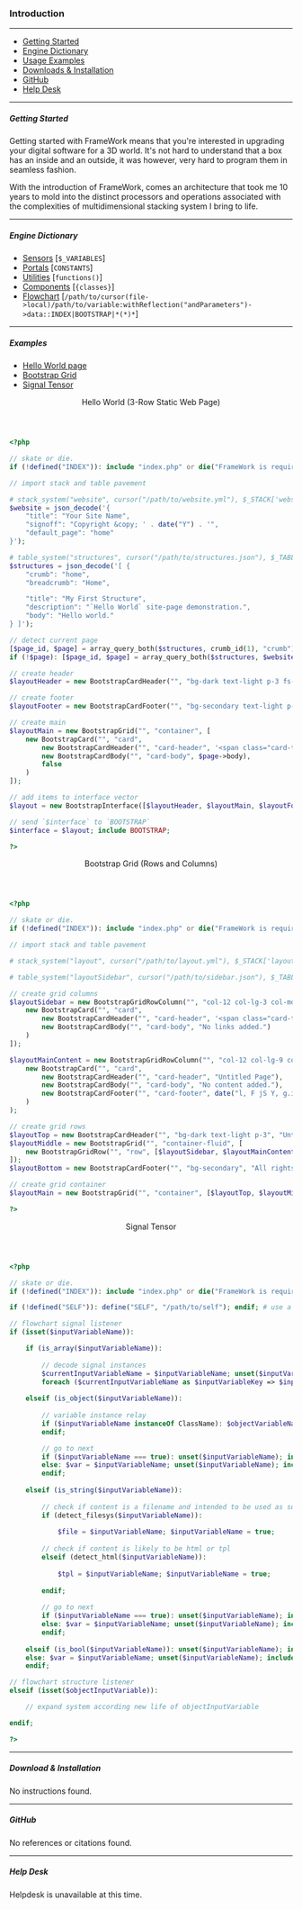 ### Introduction

---

- [Getting Started](#gettingStarted)
- [Engine Dictionary](#dictionary)
- [Usage Examples](#examples)
- [Downloads &amp; Installation](#downloads)
- [GitHub](#github)
- [Help Desk](#helpdesk)

---

<div id="gettingStarted">

##### Getting Started

Getting started with FrameWork means that you're interested in upgrading your digital software for a 3D world.
It's not hard to understand that a box has an inside and an outside, it was however, very hard to program them in seamless fashion.

With the introduction of FrameWork, comes an architecture that took me 10 years to mold into the distinct processors and operations associated
with the complexities of multidimensional stacking system I bring to life.

</div>

---

<div id="dictionary">

##### Engine Dictionary

- [Sensors](#dicSensors) [`$_VARIABLES`]
- [Portals](#dicPortals) [`CONSTANTS`]
- [Utilities](#dicUtilities) [`functions()`]
- [Components](#dicComponents) [`{classes}`]
- [Flowchart](#dicFlowchart) [`/path/to/cursor(file->local)/path/to/variable:withReflection("andParameters")->data::INDEX|BOOTSTRAP|*(*)*`]

</div>

---

<div id="examples">

##### Examples

- [Hello World page](#exHelloWorld)
- [Bootstrap Grid](#exGrid)
- [Signal Tensor](#exSignal)

<div id="exHelloWorld" class="card rounded-0 mt-3"><header class="card-header">Hello World (3-Row Static Web Page)</header><div class="card-body pb-0">

``` PHP
<?php

// skate or die.
if (!defined("INDEX")): include "index.php" or die("FrameWork is required here, but was not detected."); endif;

// import stack and table pavement

# stack_system("website", cursor("/path/to/website.yml"), $_STACK['website']);
$website = json_decode('{
    "title": "Your Site Name",
    "signoff": "Copyright &copy; ' . date("Y") . '",
    "default_page": "home"
}');

# table_system("structures", cursor("/path/to/structures.json"), $_TABLE['structures']);
$structures = json_decode('[ {
    "crumb": "home",
    "breadcrumb": "Home",

    "title": "My First Structure",
    "description": "`Hello World` site-page demonstration.",
    "body": "Hello world."
} ]');

// detect current page
[$page_id, $page] = array_query_both($structures, crumb_id(1), "crumb");
if (!$page): [$page_id, $page] = array_query_both($structures, $website->default_page, "crumb"); endif;

// create header
$layoutHeader = new BootstrapCardHeader("", "bg-dark text-light p-3 fs-3", $website->title);

// create footer
$layoutFooter = new BootstrapCardFooter("", "bg-secondary text-light p-3 text-center", $website->signoff);

// create main
$layoutMain = new BootstrapGrid("", "container", [
    new BootstrapCard("", "card",
        new BootstrapCardHeader("", "card-header", '<span class="card-title">' . $page->title . '</span>'),
        new BootstrapCardBody("", "card-body", $page->body),
        false
    )
]);

// add items to interface vector
$layout = new BootstrapInterface([$layoutHeader, $layoutMain, $layoutFooter]);

// send `$interface` to `BOOTSTRAP`
$interface = $layout; include BOOTSTRAP;

?>
```

</div></div>

<div id="exGrid" class="card rounded-0 mt-3"><header class="card-header">Bootstrap Grid (Rows and Columns)</header><div class="card-body pb-0">

``` PHP
<?php

// skate or die.
if (!defined("INDEX")): include "index.php" or die("FrameWork is required here, but was not detected."); endif;

// import stack and table pavement

# stack_system("layout", cursor("/path/to/layout.yml"), $_STACK['layout']);

# table_system("layoutSidebar", cursor("/path/to/sidebar.json"), $_TABLE['layoutSidebar']);

// create grid columns
$layoutSidebar = new BootstrapGridRowColumn("", "col-12 col-lg-3 col-md-4", [
    new BootstrapCard("", "card",
        new BootstrapCardHeader("", "card-header", '<span class="card-title">Main Menu</span>'),
        new BootstrapCardBody("", "card-body", "No links added.")
    )
]);

$layoutMainContent = new BootstrapGridRowColumn("", "col-12 col-lg-9 col-md-8", [
    new BootstrapCard("", "card",
        new BootstrapCardHeader("", "card-header", "Untitled Page"),
        new BootstrapCardBody("", "card-body", "No content added."),
        new BootstrapCardFooter("", "card-footer", date("l, F jS Y, g.i a"))
    )
);

// create grid rows
$layoutTop = new BootstrapCardHeader("", "bg-dark text-light p-3", "Untitled Website");
$layoutMiddle = new BootstrapGrid("", "container-fluid", [
    new BootstrapGridRow("", "row", [$layoutSidebar, $layoutMainContent])
]);
$layoutBottom = new BootstrapCardFooter("", "bg-secondary", "All rights reserved.");

// create grid container
$layoutMain = new BootstrapGrid("", "container", [$layoutTop, $layoutMiddle, $layoutBottom]);

?>
```

</div></div>

<div id="exSignal" class="card rounded-0 mt-3"><header class="card-header">Signal Tensor</header><div class="card-body pb-0">

``` PHP
<?php

// skate or die.
if (!defined("INDEX")): include "index.php" or die("FrameWork is required here, but was not detected."); endif;

if (!defined("SELF")): define("SELF", "/path/to/self"); endif; # use a distinct definition, generic constants lead limitations

// flowchart signal listener
if (isset($inputVariableName)):

    if (is_array($inputVariableName)):
    
        // decode signal instances
        $currentInputVariableName = $inputVariableName; unset($inputVariableName);
        foreach ($currentInputVariableName as $inputVariableKey => $inputVariableName): include SELF; if (isset($inputVariableKey)): unset($inputVariableKey); endif; endforeach;
    
    elseif (is_object($inputVariableName)):
    
        // variable instance relay
        if ($inputVariableName instanceOf ClassName): $objectVariableName = $inputVariableName; $inputVariableName = true;
        endif;

        // go to next
        if ($inputVariableName === true): unset($inputVariableName); include PARENT; // send to parent operative
        else: $var = $inputVariableName; unset($inputVariableName); include INDEX; // send to debugger
        endif;
    
    elseif (is_string($inputVariableName)):
    
        // check if content is a filename and intended to be used as such
        if (detect_filesys($inputVariableName)):
        
            $file = $inputVariableName; $inputVariableName = true;
        
        // check if content is likely to be html or tpl
        elseif (detect_html($inputVariableName)):
        
            $tpl = $inputVariableName; $inputVariableName = true;
        
        endif;
        
        // go to next
        if ($inputVariableName === true): unset($inputVariableName); include INDEX; // send to parent operative
        else: $var = $inputVariableName; unset($inputVariableName); include INDEX; // send to debugger
        endif;
    
    elseif (is_bool($inputVariableName)): unset($inputVariableName); include SELF; // complex operation simplified successfully
    else: $var = $inputVariableName; unset($inputVariableName); include INDEX; // send to debugger
    endif;

// flowchart structure listener
elseif (isset($objectInputVariable)):

    // expand system according new life of objectInputVariable

endif;

?>
```

</div>

---

##### Download &amp; Installation

No instructions found.

---

##### GitHub

No references or citations found.

---

##### Help Desk

Helpdesk is unavailable at this time.
